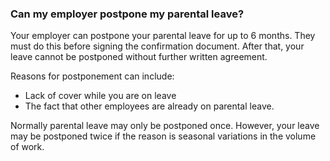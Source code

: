 ###  Can my employer postpone my parental leave?

Your employer can postpone your parental leave for up to 6 months. They must
do this before signing the confirmation document. After that, your leave
cannot be postponed without further written agreement.

Reasons for postponement can include:

  * Lack of cover while you are on leave 
  * The fact that other employees are already on parental leave. 

Normally parental leave may only be postponed once. However, your leave may be
postponed twice if the reason is seasonal variations in the volume of work.
